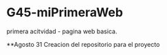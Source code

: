 # G45-miPrimeraWeb
primera acitvidad - pagina web basica.

**Agosto 31
Creacion del repositorio para el proyecto
